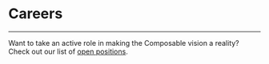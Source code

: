 # Careers

---

Want to take an active role in making the Composable vision a reality? Check out our list of [open positions](https://www.linkedin.com/company/composable-finance/jobs). 